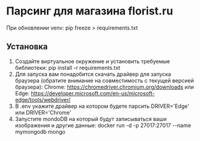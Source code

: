 # Парсинг для магазина florist.ru

При обновлении venv:
pip freeze > requirements.txt

## Установка
1. Создайте виртуальное окружение и установить требуемые библиотеки:
pip install -r requirements.txt
2. Для запуска вам понадобится скачать драйвер для запуска браузера
(обратите внимание на совместимость с текущей версией браузера):
Chrome: https://chromedriver.chromium.org/downloads
или Edge: https://developer.microsoft.com/en-us/microsoft-edge/tools/webdriver/
3. В .env укажите драйвер на котором будете парсить 
DRIVER='Edge' или DRIVER='Chrome' 
4. Запустите mondoDB на который будут записываться ваши изображения и другие 
данные:
docker run -d -p 27017:27017 --name mymongodb mongo